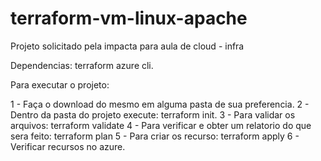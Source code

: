 # terraform-vm-linux-apache
Projeto solicitado pela impacta para aula de cloud - infra


Dependencias:
terraform
azure cli.


Para executar o projeto:

1 - Faça o download do mesmo em alguma pasta de sua preferencia. 
2 - Dentro da pasta do projeto execute: terraform init.
3 - Para validar os arquivos: terraform validate
4 - Para verificar e obter um relatorio do que sera feito: terraform plan
5 - Para criar os recurso: terraform apply
6 - Verificar recursos no azure.

